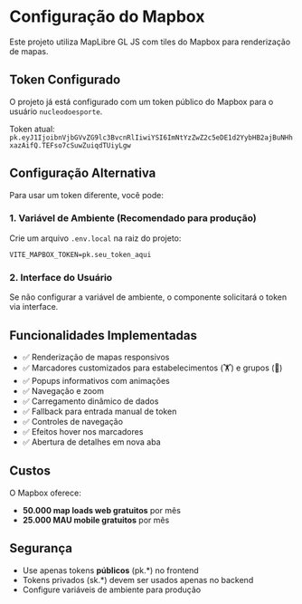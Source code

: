 

# Configuração do Mapbox

Este projeto utiliza MapLibre GL JS com tiles do Mapbox para renderização de mapas.

## Token Configurado

O projeto já está configurado com um token público do Mapbox para o usuário `nucleodoesporte`.

Token atual: `pk.eyJ1IjoibnVjbGVvZG9lc3BvcnRlIiwiYSI6ImNtYzZwZ2c5eDE1d2YybHB2ajBuNHhxazAifQ.TEFso7cSuwZuiqdTUiyLgw`

## Configuração Alternativa

Para usar um token diferente, você pode:

### 1. Variável de Ambiente (Recomendado para produção)
Crie um arquivo `.env.local` na raiz do projeto:
```
VITE_MAPBOX_TOKEN=pk.seu_token_aqui
```

### 2. Interface do Usuário
Se não configurar a variável de ambiente, o componente solicitará o token via interface.

## Funcionalidades Implementadas

- ✅ Renderização de mapas responsivos
- ✅ Marcadores customizados para estabelecimentos (🏋️) e grupos (👥)
- ✅ Popups informativos com animações
- ✅ Navegação e zoom
- ✅ Carregamento dinâmico de dados
- ✅ Fallback para entrada manual de token
- ✅ Controles de navegação
- ✅ Efeitos hover nos marcadores
- ✅ Abertura de detalhes em nova aba

## Custos

O Mapbox oferece:
- **50.000 map loads web gratuitos** por mês
- **25.000 MAU mobile gratuitos** por mês

## Segurança

- Use apenas tokens **públicos** (pk.*) no frontend
- Tokens privados (sk.*) devem ser usados apenas no backend
- Configure variáveis de ambiente para produção
